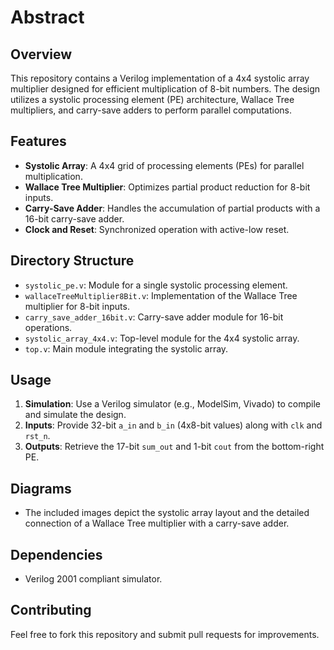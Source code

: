 # Abstract

## Overview
This repository contains a Verilog implementation of a 4x4 systolic array multiplier designed for efficient multiplication of 8-bit numbers. The design utilizes a systolic processing element (PE) architecture, Wallace Tree multipliers, and carry-save adders to perform parallel computations.

## Features
- **Systolic Array**: A 4x4 grid of processing elements (PEs) for parallel multiplication.
- **Wallace Tree Multiplier**: Optimizes partial product reduction for 8-bit inputs.
- **Carry-Save Adder**: Handles the accumulation of partial products with a 16-bit carry-save adder.
- **Clock and Reset**: Synchronized operation with active-low reset.

## Directory Structure
- `systolic_pe.v`: Module for a single systolic processing element.
- `wallaceTreeMultiplier8Bit.v`: Implementation of the Wallace Tree multiplier for 8-bit inputs.
- `carry_save_adder_16bit.v`: Carry-save adder module for 16-bit operations.
- `systolic_array_4x4.v`: Top-level module for the 4x4 systolic array.
- `top.v`: Main module integrating the systolic array.

## Usage
1. **Simulation**: Use a Verilog simulator (e.g., ModelSim, Vivado) to compile and simulate the design.
2. **Inputs**: Provide 32-bit `a_in` and `b_in` (4x8-bit values) along with `clk` and `rst_n`.
3. **Outputs**: Retrieve the 17-bit `sum_out` and 1-bit `cout` from the bottom-right PE.

## Diagrams
- The included images depict the systolic array layout and the detailed connection of a Wallace Tree multiplier with a carry-save adder.

## Dependencies
- Verilog 2001 compliant simulator.

## Contributing
Feel free to fork this repository and submit pull requests for improvements.
